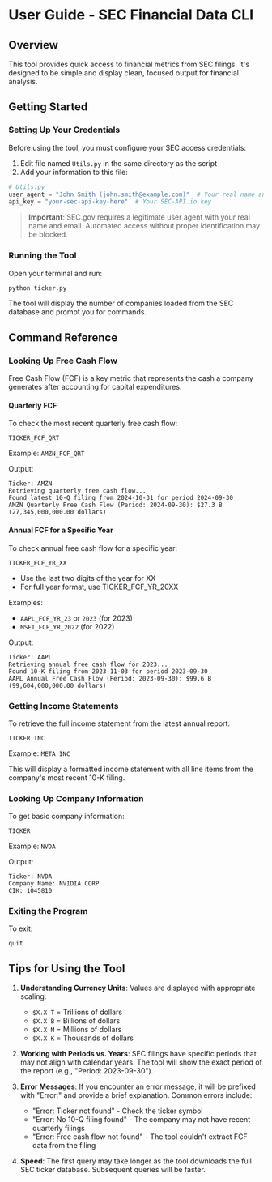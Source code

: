 # User Guide - SEC Financial Data CLI

## Overview

This tool provides quick access to financial metrics from SEC filings. It's designed to be simple and display clean, focused output for financial analysis.

## Getting Started

### Setting Up Your Credentials

Before using the tool, you must configure your SEC access credentials:

1. Edit file named `Utils.py` in the same directory as the script
2. Add your information to this file:

```python
# Utils.py
user_agent = "John Smith (john.smith@example.com)"  # Your real name and email
api_key = "your-sec-api-key-here"  # Your SEC-API.io key
```

> **Important**: SEC.gov requires a legitimate user agent with your real name and email. Automated access without proper identification may be blocked.

### Running the Tool

Open your terminal and run:

```bash
python ticker.py
```

The tool will display the number of companies loaded from the SEC database and prompt you for commands.

## Command Reference

### Looking Up Free Cash Flow

Free Cash Flow (FCF) is a key metric that represents the cash a company generates after accounting for capital expenditures.

#### Quarterly FCF

To check the most recent quarterly free cash flow:

```
TICKER_FCF_QRT
```

Example: `AMZN_FCF_QRT`

Output:
```
Ticker: AMZN
Retrieving quarterly free cash flow...
Found latest 10-Q filing from 2024-10-31 for period 2024-09-30
AMZN Quarterly Free Cash Flow (Period: 2024-09-30): $27.3 B (27,345,000,000.00 dollars)
```

#### Annual FCF for a Specific Year

To check annual free cash flow for a specific year:

```
TICKER_FCF_YR_XX
```

- Use the last two digits of the year for XX
- For full year format, use TICKER_FCF_YR_20XX

Examples:
- `AAPL_FCF_YR_23` or `2023` (for 2023)
- `MSFT_FCF_YR_2022` (for 2022)

Output:
```
Ticker: AAPL
Retrieving annual free cash flow for 2023...
Found 10-K filing from 2023-11-03 for period 2023-09-30
AAPL Annual Free Cash Flow (Period: 2023-09-30): $99.6 B (99,604,000,000.00 dollars)
```

### Getting Income Statements

To retrieve the full income statement from the latest annual report:

```
TICKER INC
```

Example: `META INC`

This will display a formatted income statement with all line items from the company's most recent 10-K filing.

### Looking Up Company Information

To get basic company information:

```
TICKER
```

Example: `NVDA`

Output:
```
Ticker: NVDA
Company Name: NVIDIA CORP
CIK: 1045810
```

### Exiting the Program

To exit:

```
quit
```

## Tips for Using the Tool

1. **Understanding Currency Units**: Values are displayed with appropriate scaling:
   - `$X.X T` = Trillions of dollars
   - `$X.X B` = Billions of dollars
   - `$X.X M` = Millions of dollars
   - `$X.X K` = Thousands of dollars

2. **Working with Periods vs. Years**: SEC filings have specific periods that may not align with calendar years. The tool will show the exact period of the report (e.g., "Period: 2023-09-30").

3. **Error Messages**: If you encounter an error message, it will be prefixed with "Error:" and provide a brief explanation. Common errors include:
   - "Error: Ticker not found" - Check the ticker symbol
   - "Error: No 10-Q filing found" - The company may not have recent quarterly filings
   - "Error: Free cash flow not found" - The tool couldn't extract FCF data from the filing

4. **Speed**: The first query may take longer as the tool downloads the full SEC ticker database. Subsequent queries will be faster.